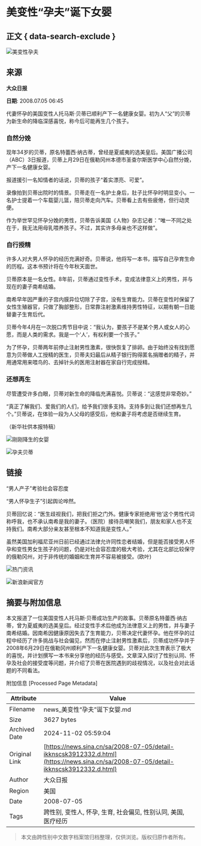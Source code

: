 # 美变性“孕夫”诞下女婴

## 正文 { data-search-exclude }


![美变性孕夫](//n.sinaimg.cn/sinakd10201/360/w180h180/20240801/4c94-85fefc46c5a74cc79994588f07e91dfd.jpg)

## 来源

**大众日报**  

**日期**: 2008.07.05 06:45

代妻怀孕的美国变性人托马斯·贝蒂已顺利产下一名健康女婴。初为人“父”的贝蒂为新生命的降临深感喜悦，称今后可能再生几个孩子。

### 自然分娩

现年34岁的贝蒂，原名特蕾西·纳古蒂，曾经是夏威夷的选美皇后。美国广播公司（ABC）3日报道，贝蒂上月29日在俄勒冈州本德市圣查尔斯医学中心自然分娩，产下一名健康女婴。

报道援引一名知情者的话说，贝蒂的孩子“着实漂亮、可爱”。

录像拍到贝蒂出院时的情景。贝蒂走在一名护士身后，肚子比怀孕时明显变小。一名护士提着一个车载婴儿篮，陪贝蒂走向汽车。贝蒂看上去有些疲倦，但行动灵便。

作为举世罕见怀孕分娩的男性，贝蒂告诉美国《人物》杂志记者：“唯一不同之处在于，我无法用母乳喂养孩子。不过，其实许多母亲也不这样做”。

### 自行授精

许多人对大男人怀孕的经历充满好奇。贝蒂说，他将写一本书，描写自己孕育生命的历程。这本书预计将在今年秋天面世。

贝蒂原本是一名女性。8年前，贝蒂通过变性手术，变成法律意义上的男性，并与现在的妻子南希结婚。

南希早年因严重的子宫内膜异位切除了子宫，没有生育能力。贝蒂在变性时保留了女性生殖器官，只做了胸部整形，日常靠注射激素维持男性特征，以期有朝一日能替妻子生育后代。

贝蒂今年4月在一次脱口秀节目中说：“我认为，要孩子不是某个男人或女人的心愿，而是人类的需求。我是一个‘人’，有权利要一个孩子。”

为了怀孕，贝蒂两年前停止注射男性激素，很快恢复了排卵。由于始终没有找到愿意为贝蒂做人工授精的医生，贝蒂夫妇最后从精子银行购得匿名捐赠者的精子，并用通常用来喂鸟的、去掉针头的医用注射器在家自行完成授精。

### 还想再生

尽管遭受许多白眼，贝蒂对新生命的降临充满喜悦。贝蒂说：“这感觉非常奇妙。”

“真正了解我们、爱我们的人们，给予我们很多支持。支持多到让我们还想再生几个。”贝蒂说，在体验一段为人父母的感受后，他和妻子将考虑是否继续生育。

（新华社供本报特稿）

![刚刚降生的女婴](//www.sinaimg.cn/dy/w/2008-07-05/f29f4e13ceb02ec06a5b1b362480b5f4.jpg)

![孕夫贝蒂](//www.sinaimg.cn/dy/w/2008-07-05/3347b70786a434865c336e5cff38f2ec.jpg)

## 链接

“男人产子”考验社会容忍度

“男人怀孕生子”引起舆论哗然。

贝蒂回忆说：“医生歧视我们，把我们拒之门外。健康专家拒绝用‘他’这个男性代词称呼我，也不承认南希是我的妻子。（医院）接待员嘲笑我们，朋友和家人也不支持我们。南希大部分亲友甚至根本不知道我是变性人。”

虽然美国加利福尼亚州日前已经通过法律允许同性恋者结婚，但是能否接受男人怀孕和变性男女生孩子的问题，仍是对社会容忍度的极大考验，尤其在北部比较保守的俄勒冈州，对于非传统的婚姻和生育并不容易被接受。(欧叶)

![热门资讯](//n.sinaimg.cn/default/2fb77759/20151125/320X320.png)

![新浪新闻官方](https://n.sinaimg.cn/default/80905340/20200331/sinalogo.png)

## 摘要与附加信息

<!-- tcd_abstract -->
本文报道了一位美国变性人托马斯·贝蒂成功生产的故事。贝蒂原名特蕾西·纳古蒂，曾为夏威夷的选美皇后。经过变性手术后他成为法律意义上的男性，并与妻子南希结婚。因南希因健康原因失去了生育能力，贝蒂决定代妻怀孕。他在怀孕的过程中经历了许多挑战与社会偏见，然而在停止注射男性激素后，贝蒂成功怀孕并于2008年6月29日在俄勒冈州顺利产下一名健康女婴。贝蒂对此次生育表示了极大的喜悦，并计划撰写一本书来分享他的经历与感受。文章深入探讨了性别认同、怀孕及社会的接受度等问题，并介绍了贝蒂在医院遇到的歧视情况，以及社会对此话题的不同看法。
<!-- tcd_abstract_end -->

附加信息 [Processed Page Metadata]

| Attribute       | Value                                  |
|-----------------|----------------------------------------|
| Filename        | news_美变性“孕夫”诞下女婴.md                             |
| Size            | 3627 bytes                           |
| Archived Date   | 2024-11-02 05:59:04                             |
| Original Link   | [https://news.sina.cn/sa/2008-07-05/detail-ikknscsk3912332.d.html](https://news.sina.cn/sa/2008-07-05/detail-ikknscsk3912332.d.html)                       |
| Author          | 大众日报                               |
| Region          | 美国                               |
| Date            | 2008-07-05                                 |
| Tags            | 跨性别, 变性人, 怀孕, 生育, 社会偏见, 性别认同, 美国, 医疗经历                                 |
>
> 本文由跨性别中文数字档案馆归档整理，仅供浏览。版权归原作者所有。
>